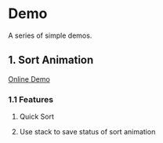 # Demo
A series of simple demos.

## 1. Sort Animation

[Online Demo](https://kravis.me/sort-animation)

### 1.1 Features

1. Quick Sort

2. Use stack to save status of sort animation
